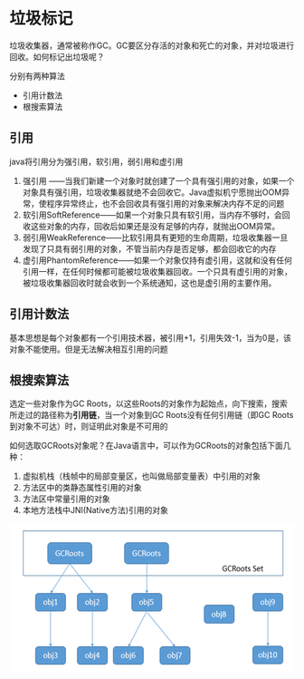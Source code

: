 # 垃圾标记

垃圾收集器，通常被称作GC。GC要区分存活的对象和死亡的对象，并对垃圾进行回收。如何标记出垃圾呢？

分别有两种算法

* 引用计数法
* 根搜索算法



## 引用

java将引用分为强引用，软引用，弱引用和虚引用

1. 强引用 ——当我们新建一个对象时就创建了一个具有强引用的对象，如果一个对象具有强引用，垃圾收集器就绝不会回收它。Java虚拟机宁愿抛出OOM异常，使程序异常终止，也不会回收具有强引用的对象来解决内存不足的问题
2. 软引用SoftReference——如果一个对象只具有软引用，当内存不够时，会回收这些对象的内存，回收后如果还是没有足够的内存，就抛出OOM异常。
3. 弱引用WeakReference——比软引用具有更短的生命周期，垃圾收集器一旦发现了只具有弱引用的对象，不管当前内存是否足够，都会回收它的内存
4. 虚引用PhantomReference——如果一个对象仅持有虚引用，这就和没有任何引用一样，在任何时候都可能被垃圾收集器回收。一个只具有虚引用的对象，被垃圾收集器回收时就会收到一个系统通知，这也是虚引用的主要作用。

## 引用计数法

基本思想是每个对象都有一个引用技术器，被引用+1，引用失效-1，当为0是，该对象不能使用。但是无法解决相互引用的问题



## 根搜索算法

选定一些对象作为GC Roots，以这些Roots的对象作为起始点，向下搜索，搜索所走过的路径称为**引用链**，当一个对象到GC Roots没有任何引用链（即GC Roots到对象不可达）时，则证明此对象是不可用的

如何选取GCRoots对象呢？在Java语言中，可以作为GCRoots的对象包括下面几种：

1. 虚拟机栈（栈帧中的局部变量区，也叫做局部变量表）中引用的对象
2. 方法区中的类静态属性引用的对象
3. 方法区中常量引用的对象
4. 本地方法栈中JNI(Native方法)引用的对象

![](image/1179709-20181029191710420-1435365924.png)